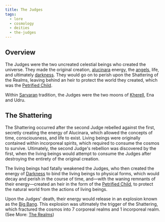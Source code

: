 ```yaml
---
title: The Judges
tags:
  - lore
  - cosmology
  - deities
  - the-judges
---
```

## Overview
The Judges were the two uncreated celestial beings who created the universe. They made the original creation, [alucinara](lore/cosmology/alucinara.md) energy, the [angels](lore/cosmology/celestial-beings/the-angels.md), life, and ultimately [darkness](lore/cosmology/darkness.md). They would go on to perish upon the Shattering of the Realms, leaving behind an heir to protect the world they created, which was the [Petrified Child](lore/cosmology/celestial-beings/the-petrified-child.md).

Within [Sarvaran](lore/2nd-realm/sarvara.md) tradition, the Judges were the two moons of [Kherell](lore/2nd-realm/kherell.md), Ena and Udru.
## The Shattering
The Shattering occurred after the second Judge rebelled against the first, secretly creating the energy of Alucinara, which allowed the concepts of time, consciousness, and life to exist. Living beings were originally contained within incorporeal spirits, which required to consume the cosmos to survive. Ultimately, the second Judge's rebellion was discovered by the first, when the living beings would attempt to consume the Judges after destroying the entirety of the original creation.

The living beings had fatally weakened the Judges, who then created the energy of [Darkness](lore/cosmology/darkness.md) to bind the living beings to physical forms, which would decay and perish in the course of time, and—with the waning remnants of their energy—created an heir in the form of the [Petrified Child](lore/cosmology/celestial-beings/the-petrified-child.md), to protect the natural world from the actions of living beings.

Upon the Judges' death, their energy would release in an explosion known as the [Big Bang](https://en.wikipedia.org/wiki/Big_Bang). This explosion was ultimately the trigger of the Shattering, which fractured the cosmos into 7 corporeal realms and 1 incorporeal realm. (See More: [The Realms](lore/cosmology/the-realms.md))